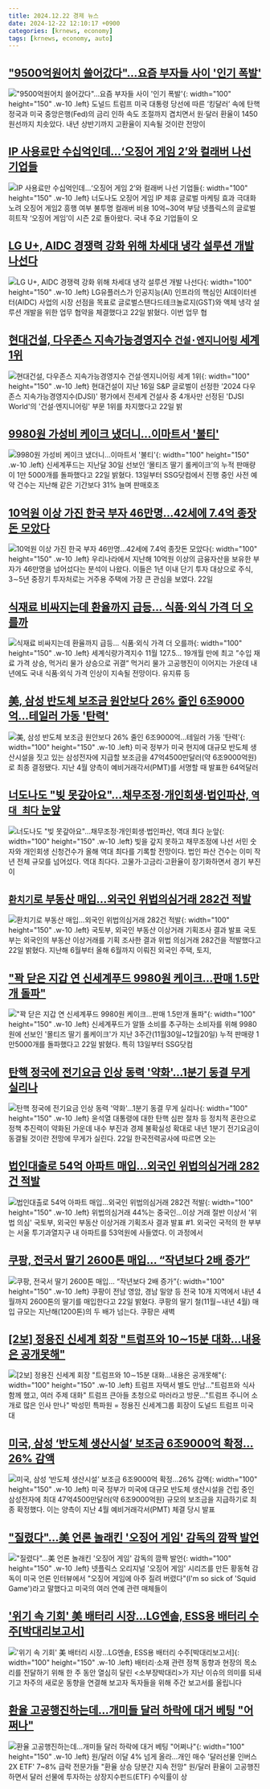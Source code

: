 ```yaml
---
title: 2024.12.22 경제 뉴스
date: 2024-12-22 12:10:17 +0900
categories: [krnews, economy]
tags: [krnews, economy, auto]
---
```

## ["9500억원어치 쓸어갔다"…요즘 부자들 사이 '인기 폭발'](https://n.news.naver.com/mnews/article/015/0005072924)

!["9500억원어치 쓸어갔다"…요즘 부자들 사이 '인기 폭발'](https://mimgnews.pstatic.net/image/origin/015/2024/12/21/5072924.jpg?type=nf220_150){: width="100" height="150" .w-10 .left}
도널드 트럼프 미국 대통령 당선에 따른 ‘킹달러’ 속에 탄핵정국과 미국 중앙은행(Fed)의 금리 인하 속도 조절까지 겹치면서 원·달러 환율이 1450원선까지 치솟았다. 내년 상반기까지 고환율이 지속될 것이란 전망이

## [IP 사용료만 수십억인데...‘오징어 게임 2’와 컬래버 나선 기업들](https://n.news.naver.com/mnews/article/366/0001041931)

![IP 사용료만 수십억인데...‘오징어 게임 2’와 컬래버 나선 기업들](https://mimgnews.pstatic.net/image/origin/366/2024/12/22/1041931.jpg?type=nf220_150){: width="100" height="150" .w-10 .left}
너도나도 오징어 게임 IP 제휴 글로벌 마케팅 효과 극대화 노려 오징어 게임2 흥행 여부 불투명 컬래버 비용 10억~30억 부담 넷플릭스의 글로벌 히트작 ‘오징어 게임’이 시즌 2로 돌아왔다. 국내 주요 기업들이 오

## [LG U+, AIDC 경쟁력 강화 위해 차세대 냉각 설루션 개발 나선다](https://n.news.naver.com/mnews/article/014/0005285621)

![LG U+, AIDC 경쟁력 강화 위해 차세대 냉각 설루션 개발 나선다](https://mimgnews.pstatic.net/image/origin/014/2024/12/22/5285621.jpg?type=nf220_150){: width="100" height="150" .w-10 .left}
LG유플러스가 인공지능(AI) 인프라의 핵심인 AI데이터센터(AIDC) 사업의 시장 선점을 목표로 글로벌스탠다드테크놀로지(GST)와 액체 냉각 설루션 개발을 위한 업무 협약을 체결했다고 22일 밝혔다. 이번 업무 협

## [현대건설, 다우존스 지속가능경영지수 `건설·엔지니어링` 세계 1위](https://n.news.naver.com/mnews/article/029/0002924422)

![현대건설, 다우존스 지속가능경영지수 `건설·엔지니어링` 세계 1위](https://mimgnews.pstatic.net/image/origin/029/2024/12/22/2924422.jpg?type=nf220_150){: width="100" height="150" .w-10 .left}
현대건설이 지난 16일 S&P 글로벌이 선정한 '2024 다우존스 지속가능경영지수(DJSI)' 평가에서 전세계 건설사 중 4개사만 선정된 'DJSI World'의 '건설·엔지니어링' 부문 1위를 차지했다고 22일 밝

## [9980원 가성비 케이크 냈더니…이마트서 '불티'](https://n.news.naver.com/mnews/article/011/0004430832)

![9980원 가성비 케이크 냈더니…이마트서 '불티'](https://mimgnews.pstatic.net/image/origin/011/2024/12/22/4430832.jpg?type=nf220_150){: width="100" height="150" .w-10 .left}
신세계푸드는 지난달 30일 선보인 ‘몰티즈 딸기 롤케이크’의 누적 판매량이 1만 5000개를 돌파했다고 22일 밝혔다. 13일부터 SSG닷컴에서 진행 중인 사전 예약 건수는 지난해 같은 기간보다 31% 늘며 판매호조

## [10억원 이상 가진 한국 부자 46만명…42세에 7.4억 종잣돈 모았다](https://n.news.naver.com/mnews/article/277/0005521504)

![10억원 이상 가진 한국 부자 46만명…42세에 7.4억 종잣돈 모았다](https://mimgnews.pstatic.net/image/origin/277/2024/12/22/5521504.jpg?type=nf220_150){: width="100" height="150" .w-10 .left}
우리나라에서 지난해 10억원 이상의 금융자산을 보유한 부자가 46만명을 넘어섰다는 분석이 나왔다. 이들은 1년 이내 단기 투자 대상으로 주식, 3∼5년 중장기 투자처로는 거주용 주택에 가장 큰 관심을 보였다. 22일

## [식재료 비싸지는데 환율까지 급등… 식품·외식 가격 더 오를까](https://n.news.naver.com/mnews/article/366/0001041951)

![식재료 비싸지는데 환율까지 급등… 식품·외식 가격 더 오를까](https://mimgnews.pstatic.net/image/origin/366/2024/12/22/1041951.jpg?type=nf220_150){: width="100" height="150" .w-10 .left}
세계식량가격지수 11월 127.5… 19개월 만에 최고 ”수입 재료 가격 상승, 먹거리 물가 상승으로 귀결” 먹거리 물가 고공행진이 이어지는 가운데 내년에도 국내 식품·외식 가격 인상이 지속될 전망이다. 유지류 등

## [美, 삼성 반도체 보조금 원안보다 26% 줄인 6조9000억…테일러 가동 '탄력'](https://n.news.naver.com/mnews/article/277/0005521371)

![美, 삼성 반도체 보조금 원안보다 26% 줄인 6조9000억…테일러 가동 '탄력'](https://mimgnews.pstatic.net/image/origin/277/2024/12/21/5521371.jpg?type=nf220_150){: width="100" height="150" .w-10 .left}
미국 정부가 미국 현지에 대규모 반도체 생산시설을 짓고 있는 삼성전자에 지급할 보조금을 47억4500만달러(약 6조9000억원)로 최종 결정됐다. 지난 4월 양측이 예비거래각서(PMT)를 서명할 때 발표한 64억달러

## [너도나도 "빚 못갚아요"…채무조정·개인회생·법인파산, `역대 최다` 눈앞](https://n.news.naver.com/mnews/article/029/0002924421)

![너도나도 "빚 못갚아요"…채무조정·개인회생·법인파산, `역대 최다` 눈앞](https://mimgnews.pstatic.net/image/origin/029/2024/12/22/2924421.jpg?type=nf220_150){: width="100" height="150" .w-10 .left}
빚을 갚지 못하고 채무조정에 나선 서민 숫자와 개인회생 신청건수가 올해 역대 최다를 기록할 전망이다. 법인 파산 건수는 이미 작년 전체 규모를 넘어섰다. 역대 최다다. 고물가·고금리·고환율이 장기화하면서 경기 부진이

## [`환치기`로 부동산 매입…외국인 위법의심거래 282건 적발](https://n.news.naver.com/mnews/article/029/0002924482)

![`환치기`로 부동산 매입…외국인 위법의심거래 282건 적발](https://mimgnews.pstatic.net/image/origin/029/2024/12/22/2924482.jpg?type=nf220_150){: width="100" height="150" .w-10 .left}
국토부, 외국인 부동산 이상거래 기획조사 결과 발표 국토부는 외국인의 부동산 이상거래를 기획 조사한 결과 위법 의심거래 282건을 적발했다고 22일 밝혔다. 지난해 6월부터 올해 6월까지 이뤄진 외국인 주택, 토지,

## ["꽉 닫은 지갑 연 신세계푸드 9980원 케이크...판매 1.5만개 돌파"](https://n.news.naver.com/mnews/article/008/0005131915)

!["꽉 닫은 지갑 연 신세계푸드 9980원 케이크...판매 1.5만개 돌파"](https://mimgnews.pstatic.net/image/origin/008/2024/12/22/5131915.jpg?type=nf220_150){: width="100" height="150" .w-10 .left}
신세계푸드가 알뜰 소비를 추구하는 소비자를 위해 9980원에 선보인 '몰티즈 딸기 롤케이크'가 지난 3주간(11월30일~12월20일) 누적 판매량 1만5000개를 돌파했다고 22일 밝혔다. 특히 13일부터 SSG닷컴

## [탄핵 정국에 전기요금 인상 동력 '약화'…1분기 동결 무게 실리나](https://n.news.naver.com/mnews/article/003/0012975307)

![탄핵 정국에 전기요금 인상 동력 '약화'…1분기 동결 무게 실리나](https://mimgnews.pstatic.net/image/origin/003/2024/12/22/12975307.jpg?type=nf220_150){: width="100" height="150" .w-10 .left}
윤석열 대통령에 대한 탄핵 심판 절차 등 정치적 혼란으로 정책 추진력이 약화된 가운데 내수 부진과 경제 불확실성 확대로 내년 1분기 전기요금이 동결될 것이란 전망에 무게가 실린다. 22일 한국전력공사에 따르면 오는

## [법인대출로 54억 아파트 매입…외국인 위법의심거래 282건 적발](https://n.news.naver.com/mnews/article/001/0015119748)

![법인대출로 54억 아파트 매입…외국인 위법의심거래 282건 적발](https://mimgnews.pstatic.net/image/origin/001/2024/12/22/15119748.jpg?type=nf220_150){: width="100" height="150" .w-10 .left}
위법의심거래 44%는 중국인…이상 거래 절반 이상서 '위법 의심' 국토부, 외국인 부동산 이상거래 기획조사 결과 발표 #1. 외국인 국적의 한 부부는 서울 투기과열지구 내 아파트를 53억원에 사들였다. 이 과정에서

## [쿠팡, 전국서 딸기 2600톤 매입… “작년보다 2배 증가”](https://n.news.naver.com/mnews/article/366/0001041967)

![쿠팡, 전국서 딸기 2600톤 매입… “작년보다 2배 증가”](https://mimgnews.pstatic.net/image/origin/366/2024/12/22/1041967.jpg?type=nf220_150){: width="100" height="150" .w-10 .left}
쿠팡이 전남 영암, 경남 밀양 등 전국 10개 지역에서 내년 4월까지 2600톤의 딸기를 매입한다고 22일 밝혔다. 쿠팡의 딸기 철(11월∼내년 4월) 매입 규모는 지난해(1200톤)의 두 배가 넘는다. 쿠팡은 새벽

## [[2보] 정용진 신세계 회장 "트럼프와 10∼15분 대화…내용은 공개못해"](https://n.news.naver.com/mnews/article/001/0015119406)

![[2보] 정용진 신세계 회장 "트럼프와 10∼15분 대화…내용은 공개못해"](https://mimgnews.pstatic.net/image/origin/001/2024/12/22/15119406.jpg?type=nf220_150){: width="100" height="150" .w-10 .left}
트럼프 자택서 별도 만남…"트럼프와 식사 함께 했고, 여러 주제 대화" 트럼프 큰아들 초청으로 마러라고 방문…"트럼프 주니어 소개로 많은 인사 만나" 박성민 특파원 = 정용진 신세계그룹 회장이 도널드 트럼프 미국 대

## [미국, 삼성 ‘반도체 생산시설’ 보조금 6조9000억 확정…26% 감액](https://n.news.naver.com/mnews/article/028/0002722962)

![미국, 삼성 ‘반도체 생산시설’ 보조금 6조9000억 확정…26% 감액](https://mimgnews.pstatic.net/image/origin/028/2024/12/21/2722962.jpg?type=nf220_150){: width="100" height="150" .w-10 .left}
미국 정부가 미국에 대규모 반도체 생산시설을 건립 중인 삼성전자에 최대 47억4500만달러(약 6조9000억원) 규모의 보조금을 지급하기로 최종 확정했다. 이는 양측이 지난 4월 예비거래각서(PMT) 체결 당시 발표

## ["질렸다"…美 언론 놀래킨 '오징어 게임' 감독의 깜짝 발언](https://n.news.naver.com/mnews/article/015/0005072890)

!["질렸다"…美 언론 놀래킨 '오징어 게임' 감독의 깜짝 발언](https://mimgnews.pstatic.net/image/origin/015/2024/12/21/5072890.jpg?type=nf220_150){: width="100" height="150" .w-10 .left}
넷플릭스 오리지널 '오징어 게임' 시리즈를 만든 황동혁 감독이 미국 언론 인터뷰에서 "오징어 게임에 아주 질려 버렸다"(I'm so sick of 'Squid Game')라고 말했다고 미국의 여러 연예 관련 매체들이

## ['위기 속 기회' 美 배터리 시장…LG엔솔, ESS용 배터리 수주[박대리보고서]](https://n.news.naver.com/mnews/article/138/0002188370)

!['위기 속 기회' 美 배터리 시장…LG엔솔, ESS용 배터리 수주[박대리보고서]](https://mimgnews.pstatic.net/image/origin/138/2024/12/22/2188370.jpg?type=nf220_150){: width="100" height="150" .w-10 .left}
배터리⋅소재 관련 정책 동향과 현장의 목소리를 전달하기 위해 한 주 동안 열심히 달린 <소부장박대리>가 지난 이슈의 의미를 되새기고 차주의 새로운 동향을 연결해 보고자 독자들을 위해 주간 보고서를 올립니다

## [환율 고공행진하는데…개미들 달러 하락에 대거 베팅 "어쩌나"](https://n.news.naver.com/mnews/article/001/0015119450)

![환율 고공행진하는데…개미들 달러 하락에 대거 베팅 "어쩌나"](https://mimgnews.pstatic.net/image/origin/001/2024/12/22/15119450.jpg?type=nf220_150){: width="100" height="150" .w-10 .left}
원/달러 이달 4% 넘게 올라…개인 매수 '달러선물 인버스 2X ETF' 7~8% 급락 전문가들 "환율 상승 당분간 지속 전망" 원/달러 환율이 고공행진 하면서 달러 선물에 투자하는 상장지수펀드(ETF) 수익률이 상

